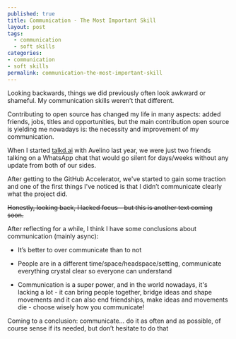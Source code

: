 ```yaml
---
published: true
title: Communication - The Most Important Skill
layout: post
tags:
  - communication
  - soft skills
categories:
- communication
- soft skills
permalink: communication-the-most-important-skill
---
```


Looking backwards, things we did previously often look awkward or shameful. My communication skills weren’t that different.

Contributing to open source has changed my life in many aspects: added friends, jobs, titles and opportunities, but the main contribution open source is yielding me nowadays is: the necessity and improvement of my communication.

When I started [talkd.ai](http://talkd.ai) with Avelino last year, we were just two friends talking on a WhatsApp chat that would go silent for days/weeks without any update from both of our sides.

After getting to the GitHub Accelerator, we've started to gain some traction and one of the first things I've noticed is that I didn’t communicate clearly what the project did.

~~Honestly, looking back, I lacked focus - but this is another text coming soon.~~

After reflecting for a while, I think I have some conclusions about communication (mainly async):

- It’s better to over communicate than to not

- People are in a different time/space/headspace/setting, communicate everything crystal clear so everyone can understand

- Communication is a super power, and in the world nowadays, it's lacking a lot - it can bring people together, bridge ideas and shape movements and it can also end friendships, make ideas and movements die - choose wisely how you communicate!

Coming to a conclusion: communicate… do it as often and as possible, of course sense if its needed, but don’t hesitate to do that
